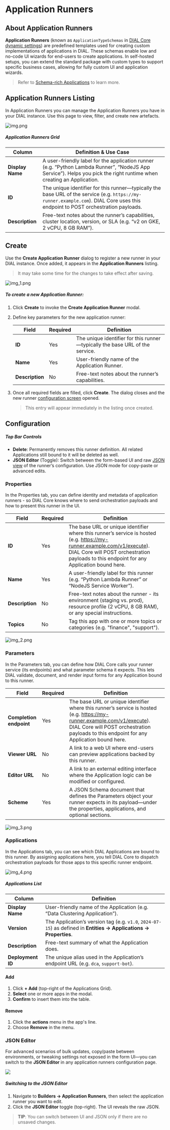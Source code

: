 # Application Runners

## About Application Runners

**Application Runners** (known as `ApplicationTypeSchemas` in [DIAL Core dynamic settings](https://github.com/epam/ai-dial-core?tab=readme-ov-file#dynamic-settings)) are predefined templates used for creating custom implementations of applications in DIAL. These schemas enable low and no-code UI wizards for end-users to create applications. In self-hosted setups, you can extend the standard package with custom types to support specific business cases, allowing for fully custom UI and application wizards.

> Refer to [Schema-rich Applications](/docs/platform/3.core/7.apps.md#schema-rich-applications) to learn more.

## Application Runners Listing

In Application Runners you can manage the Application Runners you have in your DIAL instance. Use this page to view, filter, and create new artefacts.

![img.png](img/img_23.png)

##### Application Runners Grid

| Column           | Definition & Use Case                                                             |
|------------------|--------------------|
| **Display Name** | A user-friendly label for the application runner (e.g. “Python Lambda Runner”, “NodeJS App Service”). Helps you pick the right runtime when creating an Application. |
| **ID**  | The unique identifier for this runner—typically the base URL of the service (e.g. `https://my-runner.example.com`). DIAL Core uses this endpoint to POST orchestration payloads. |
| **Description**  | Free-text notes about the runner’s capabilities, cluster location, version, or SLA (e.g. “v2 on GKE, 2 vCPU, 8 GB RAM”).                                                         |

## Create

Use the **Create Application Runner** dialog to register a new runner in your DIAL instance. Once added, it appears in the **Application Runners** listing.

> It may take some time for the changes to take effect after saving.

![img_1.png](img/img_24.png)

##### To create a new Application Runner:

1. Click **Create** to invoke the **Create Application Runner** modal.
2. Define key parameters for the new application runner:

    | Field           | Required | Definition                                                                   |
    |-----------------|-----------|------------------------------------------------------------------------------|
    | **ID**          | Yes   | The unique identifier for this runner—typically the base URL of the service. |
    | **Name**        | Yes   | User-friendly name of the Application Runner.                               |
    | **Description** | No        | Free-text notes about the runner’s capabilities.                             |
3. Once all required fields are filled, click **Create**. The dialog closes and the new runner [configuration screen](#configuration) opened.

    > This entry will appear immediately in the listing once created.

## Configuration

##### Top Bar Controls

* **Delete**: Permanently removes this runner definition. All related Applications still bound to it will be deleted as well.
* **JSON Editor** (Toggle): Switch between the form-based UI and raw [JSON view](#json-editor) of the runner’s configuration. Use JSON mode for copy-paste or advanced edits.

### Properties

In the Properties tab, you can define identity and metadata of application runners - so DIAL Core knows where to send orchestration payloads and how to present this runner in the UI.

| Field           | Required | Definition  |
|-----------------|-----------|------------|
| **ID**          | Yes   | The base URL or unique identifier where this runner’s service is hosted (e.g. https://my-runner.example.com/v1/execute). DIAL Core will POST orchestration payloads to this endpoint for any Application bound here. |
| **Name**        | Yes   | A user-friendly label for this runner (e.g. “Python Lambda Runner” or “NodeJS Service Worker”).                      |
| **Description** | No        | Free-text notes about the runner - its environment (staging vs. prod), resource profile (2 vCPU, 8 GB RAM), or any special instructions.                                                                             |                                                                      |
| **Topics**        | No        | Tag this app with one or more topics or categories (e.g. "finance", "support").             |

![img_2.png](img/img_26.png)

### Parameters

In the Parameters tab, you can define how DIAL Core calls your runner service (its endpoints) and what parameter schema it expects. This lets DIAL validate, document, and render input forms for any Application bound to this runner.


| Field                   | Required | Definition |
|-------------------------|-----------|---------------|
| **Completion endpoint** | Yes   | The base URL or unique identifier where this runner’s service is hosted (e.g. https://my-runner.example.com/v1/execute). DIAL Core will POST orchestration payloads to this endpoint for any Application bound here. |
| **Viewer URL**          | No        | A link to a web UI where end-users can preview applications backed by this runner.                                    |
| **Editor URL**          | No        | A link to an external editing interface where the Application logic can be modified or configured.                    |                                                                      |
| **Scheme**              | Yes       | A JSON Schema document that defines the Parameters object your runner expects in its payload—under the properties, applications, and optional sections.                                                              |

![img_3.png](img/img_25.png)

### Applications

In the Applications tab, you can see which DIAL Applications are bound to this runner.
By assigning applications here, you tell DIAL Core to dispatch orchestration payloads for those apps to this specific runner endpoint.

![img_4.png](img/img_27.png)

##### Applications List

| Column            | Definition         |
| ----------------- | ----------------------------------------------------------------------------------------------------------------- |
| **Display Name**  | User-friendly name of the Application (e.g. “Data Clustering Application”).                                      |
| **Version**       | The Application’s version tag (e.g. `v1.0`, `2024-07-15`) as defined in **Entities → Applications → Properties**. |
| **Description**   | Free-text summary of what the Application does.                                                                   |
| **Deployment ID** | The unique alias used in the Application’s endpoint URL (e.g. `dca`, `support-bot`).                              |

#### Add

1. Click **+ Add** (top-right of the Applications Grid).
2. **Select** one or more apps in the modal.
3. **Confirm** to insert them into the table.

#### Remove
 
1. Click the **actions** menu in the app's line.
2. Choose **Remove** in the menu.

### JSON Editor

For advanced scenarios of bulk updates, copy/paste between environments, or tweaking settings not exposed in the form UI—you can switch to the **JSON Editor** in any application runners configuration page.

![](img/70.png)

##### Switching to the JSON Editor

1. Navigate to **Builders → Application Runners**, then select the application runner you want to edit.
2. Click the **JSON Editor** toggle (top-right). The UI reveals the raw JSON.

> **TIP**: You can switch between UI and JSON only if there are no unsaved changes.
